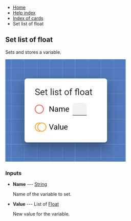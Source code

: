<ul class="breadcrumb">
    <li><a href="">Home</a></li>
    <li><a href="help">Help index</a></li>
    <li><a href="cards/">Index of cards</a></li>
    <li>Set list of float</li>
</ul>

## Set list of float

Sets and stores a variable.

!["Set list of float" card](assets/img/cards/setFloat_n.png)


### Inputs


* **Name** --- [String](types/String)

  Name of the variable to set.

* **Value** --- List of [Float](types/Float)

  New value for the variable.






